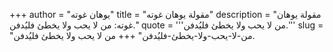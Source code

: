 +++
author = "يوهان غوته"
title = "مقولة يوهان غوته"
description = "مقولة يوهان غوته: من لا يحب ولا يخطئ فليُدفن."
quote = '''من لا يحب ولا يخطئ فليُدفن.'''
slug = "من-لا-يحب-ولا-يخطئ-فليُدفن"
+++
من لا يحب ولا يخطئ فليُدفن.
